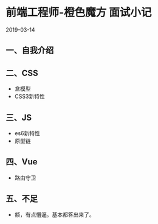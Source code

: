 # 前端工程师-橙色魔方 面试小记

2019-03-14
## 一、自我介绍


## 二、CSS

- 盒模型
- CSS3新特性

## 三、JS
- es6新特性
- 原型链

## 四、Vue
- 路由守卫



## 五、不足
- 额，有点懵逼。基本都答出来了。